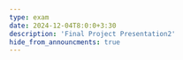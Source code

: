 ```yaml
---
type: exam
date: 2024-12-04T8:0:0+3:30
description: 'Final Project Presentation2'
hide_from_announcments: true
---
```

